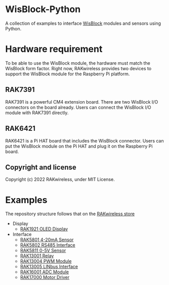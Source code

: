 # WisBlock-Python

A collection of examples to interface [WisBlock](https://github.com/RAKWireless/WisBlock) modules and sensors using Python.

# Hardware requirement

To be able to use the WisBlock module, the hardware must match the WisBlock form factor. Right now, RAKwireless provides two devices to support the WisBlock module for the Raspberry Pi platform. 

## RAK7391

RAK7391 is a powerful CM4 extension board. There are two WisBlock I/O connectors on the board already. Users can connect the WisBlock I/O module with RAK7391 directly. 

## RAK6421

RAK6421 is a Pi HAT board that includes the WisBlock connector. Users can put the WisBlock module on the Pi HAT and plug it on the Raspberry Pi board. 

## Copyright and license

Copyright (c) 2022 RAKwireless, under MIT License.

# Examples

The repository structure follows that on the [RAKwireless store](https://store.rakwireless.com/pages/wisblock)

* Display
    * [RAK1921 OLED Display](/examples/oled)
* Interface
    * [RAK5801 4-20mA Sensor](/examples/rak5801)
    * [RAK5802 RS485 Interface](/examples/rak5802)
    * [RAK5811 0-5V Sensor](/examples/rak5811)
    * [RAK13001 Relay](/examples/rak13001)
    * [RAK13004 PWM Module](/examples/rak13004)
    * [RAK13005 LINbus Interface](/examples/rak13005)
    * [RAK16001 ADC Module](/examples/rak16001)
    * [RAK17000 Motor Driver](/examples/rak17000)
